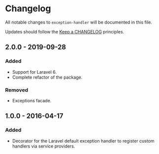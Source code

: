 # Changelog

All notable changes to `exception-handler` will be documented in this file.

Updates should follow the [Keep a CHANGELOG](http://keepachangelog.com/) principles.

## 2.0.0 - 2019-09-28

### Added
- Support for Laravel 6.
- Complete refactor of the package.

### Removed
- Exceptions facade.


## 1.0.0 - 2016-04-17

### Added
- Decorator for the Laravel default exception handler to register custom handlers via service providers.
